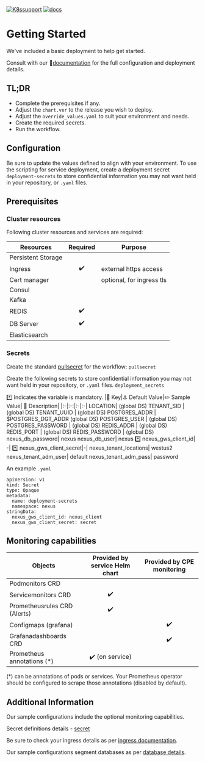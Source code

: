 [![K8ssupport](https://badgen.net/badge/supported%20K8s%20release/1.22/cyan)](https://all.docs.genesys.com/ReleaseNotes/Current/GenesysEngage-cloud/PrivateEdition)
[![docs](https://badgen.net/badge/Genesys%20Documentation/NEXUS/orange)](https://all.docs.genesys.com/PEC-DC/Current/DCPEGuide) 

# Getting Started
We've included a basic deployment to help get started.

Consult with our :book:[documentation](https://all.docs.genesys.com/PEC-DC/Current/DCPEGuide) for the full configuration and deployment details.

## TL;DR
- Complete the prerequisites if any.
- Adjust the `chart.ver` to the release you wish to deploy.
- Adjust the `override_values.yaml` to suit your environment and needs.
- Create the required secrets.
- Run the workflow.

## Configuration

Be sure to update the values defined to align with your environment.
To use the scripting for service deployment, create a deployment secret `deployment-secrets` to store confidential information you may not want held in your repository, or `.yaml` files. 
## Prerequisites
### Cluster resources

Following cluster resources and services are required:

Resources | Required | Purpose
|-|:-:|-|
Persistent Storage | | 
Ingress | :heavy_check_mark: | external https access
Cert manager |  | optional, for ingress tls
Consul | |
Kafka | |
REDIS | :heavy_check_mark: |
DB Server | :heavy_check_mark: |
Elasticsearch | |

### Secrets 
Create the standard [pullsecret](/doc/secrets.md/#pull) for the workflow: 
`pullsecret`

Create the following secrets to store confidential information you may not want held in your repository, or `.yaml` files. 
`deployment_secrets`

:asterisk: Indicates the variable is mandatory.
|:key: Key|:anchor: Default Value|:pencil2: Sample Value| :book: Description|
|:-|:-:|:-|:-|
LOCATION|  (global DS)
TENANT_SID |  (global DS)
TENANT_UUID | (global DS)
POSTGRES_ADDR |  $POSTGRES_DGT_ADDR (global DS)
POSTGRES_USER | (global DS)
POSTGRES_PASSWORD |  (global DS)
REDIS_ADDR | (global DS) 
REDIS_PORT |  (global DS)
REDIS_PASSWORD |  (global DS)
nexus_db_password|  nexus
nexus_db_user| nexus
:asterisk: nexus_gws_client_id| -|
:asterisk: nexus_gws_client_secret|-|
nexus_tenant_locations|  westus2
nexus_tenant_adm_user| default
nexus_tenant_adm_pass| password


An example `.yaml`
```
apiVersion: v1
kind: Secret
type: Opaque
metadata:
  name: deployment-secrets
  namespace: nexus
stringData:
  nexus_gws_client_id: nexus_client
  nexus_gws_client_secret: secret
```



## Monitoring capabilities

Objects | Provided by service Helm chart | Provided by CPE monitoring
|-|:-:|:-:|
Podmonitors CRD | | 
Servicemonitors CRD | :heavy_check_mark: | 
Prometheusrules CRD (Alerts) | :heavy_check_mark: |
Configmaps (grafana) | | :heavy_check_mark:
Grafanadashboards CRD | | :heavy_check_mark:
Prometheus annotations (*) | :heavy_check_mark: (on service) |

(*) can be annotations of pods or services. Your Prometheus operator should be configured to scrape those annotations (disabled by default).


## Additional Information

Our sample configurations include the optional monitoring capabilities. 

Secret definitions details - [secret](/doc/secrets.md)

Be sure to check your ingress details as per [ingress documentation](/doc/ingress.md).

Our sample configurations segment databases as per [database details](/doc/DATABASE.md).